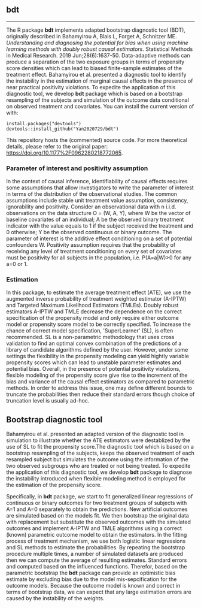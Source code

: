 ## bdt
------------------------------------------------------------------------------------------------------------------------------------------------------------------------------
The R package **bdt** implements adapted bootstrap diagnostic tool (BDT), originally described in Bahamyirou A, Blais L, Forget A, Schnitzer ME. *Understanding and diagnosing the potential for bias when using machine learning methods with doubly robust causal estimators*. Statistical Methods in Medical Research. 2019 Jun;28(6):1637-50. Data-adaptive methods can produce a separation of the two exposure groups in terms of propensity score densities which can lead to biased finite-sample estimates of the treatment effect. Bahamyirou et al. presented a diagnostic tool to identify the instability in the estimation of marginal causal effects in the presence of near practical positivity violations.  To expedite the application of this diagnostic tool, we develop **bdt** package which is based on a bootstrap resampling of the subjects and simulation of the outcome data conditional on observed treatment and covariates.  You can install the current version of with: 

```{r, eval=FALSE}
install.packages("devtools")
devtools::install_github("Yan2020729/bdt")
```
This repository hosts the (commented) source code. For more theoretical details, please refer to the original paper: https://doi.org/10.1177%2F0962280218772065.

### Parameter of interest and positivity assumption
In the context of causal inference, identifiability of causal effects requires some assumptions that allow investigators to write the parameter of interest in terms of the distribution of the observational studies. The common assumptions include stable unit treatment value assumption, consistency, ignorability and positivity. Consider an observational data with n i.i.d. observations on the data structure O = (W, A, Y), where W be the vector of baseline covariates of an individual; A be the observed binary treatment indicator with the value equals to 1 if the subject received the treatment and 0 otherwise; Y be the observed continuous or binary outcome. The parameter of interest is the additive effect conditioning on a set of potential confounders W. Positivity assumption requires that the probability of receiving any level of treatment conditioning on every set of covariates must be positivity for all subjects in the population, i.e. P(A=a|W)>0 for any a=0 or 1. 

### Estimation
In this package, to estimate the average treatment effect (ATE), we use the augmented inverse probability of treatment weighted estimator (A-IPTW) and Targeted Maximum Likelihood Estimators (TMLEs). Doubly robust estimators A-IPTW and TMLE decrease the dependence on the correct specification of the propensity model and only require either outcome model or propensity score model to be correctly specified. To increase the chance of correct model specification, 'SuperLearner' (SL), is often recommended. SL is a non-parametric methodology that uses cross validation to find an optimal convex combination of the predictions of a library of candidate algorithms defined by the user. However, under some settings the flexibility in the propensity modeling can yield hightly variable propensity scores which can lead to unstable parameter estimates and potential bias. Overall, in the presence of potential positivity violations, flexible modeling of the propensity score give rise to the increment of the bias and variance of the causal effect estimators as compared to parametric methods. In order to address this issue, one may define different bounds to truncate the probabilities then reduce their standard errors though choice of truncation level is usually ad-hoc.

## Bootstrap diagnostic tool

Bahamyirou et al. presented an adapted version of the diagnostic tool in simulation to illustrate whether the ATE estimators were destablized by the use of SL to fit the propensity score.The diagnostic tool which is based on a bootstrap resampling of the subjects, keeps the observed treatment of each resampled subject but simulates the outcome using the information of the two observed subgroups who are treated or not being treated. To expedite the application of this diagnostic tool, we develop **bdt** package to diagnose the instability introduced when flexible modeling method is employed for the estimation of the propensity score. 

Specifically, in **bdt** package, we start to fit generalized linear regressions of continuous or binary outcomes for two treatment groups of subjects with A=1 and A=0 separately to obtain the predictions. New artificial outcomes are simulated based on the models fit. We then bootstrap the original data with replacement but substitute the observed outcomes with the simulated outcomes and implement A-IPTW and TMLE algorithms using a correct (known) parametric outcome model to obtain the estimators. In the fitting process of treatment mechanism, we use both logistic linear regressions and SL methods to estimate the probabilities. By repeating the bootstrap procedure multiple times, a number of simulated datasets are produced then we can compute the average of resulting estimates. Standard errors and computed based on the influenced functions. Therefor, based on the parametric bootstrap the **bdt** package can provide an optimistic bias estimate by excluding bias due to the model mis-sepcification for the outcome models. Because the outcome model is known and correct in terms of bootstrap data, we can expect that any large estimation errors are caused by the instability of the weights. 



